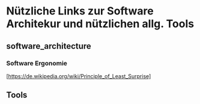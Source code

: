 # Nützliche Links zur Software Architekur und nützlichen allg. Tools

## software_architecture

### Software Ergonomie
[https://de.wikipedia.org/wiki/Principle_of_Least_Surprise]

## Tools
